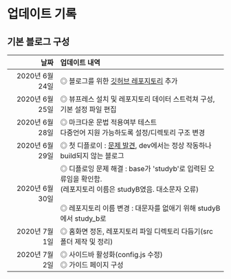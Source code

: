 # 업데이트 기록

## 기본 블로그 구성
| 날짜 | 업데이트 내역 |
|---:|:---|
| 2020년 6월 24일 | ◎ 블로그를 위한 [깃허브 레포지토리](https://github.com/HaJunMyoung/study_b) 추가 |
| 2020년 6월 25일 | ◎ 뷰프레스 설치 및 레포지토리 데이터 스트럭쳐 구성, 기본 설정 파일 편집 |
| 2020년 6월 28일 | ◎ 마크다운 문법 적용여부 테스트 <br/>다중언어 지원 가능하도록 설정/디렉토리 구조 변경|
| 2020년 6월 29일 | ◎ 첫 디플로이 : [문제 발견](https://github.com/HaJunMyoung/study_b/issues/3), dev에서는 정상 작동하나 build되지 않는 블로그 |
| 2020년 6월 30일 | ◎ 디플로잉 문제 해결 : base가 'studyb'로 입력된 오류임을 확인함.<br/>(레포지토리 이름은 studyB였음. 대소문자 오류)<br/><br/>◎ 레포지토리 이름 변경 : 대문자를 없애기 위해 studyB에서 study_b로 |
| 2020년 7월 1일 | ◎ 홈화면 정돈, 레포지토리 파일 디렉토리 다듬기(src 폴더 제작 및 정리) |
| 2020년 7월 2일 | ◎ 사이드바 활성화(config.js 수정)<br/>◎ 가이드 페이지 구성 |